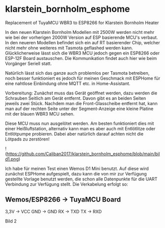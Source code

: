 # klarstein_bornholm_esphome
Replacement of TuyaMCU WBR3 to ESP8266 for Klarstein Bornholm Heater

In den neuen Klarstein Bornholm Modellen mit 2500W werden nicht mehr wie bei der vorherigen 2000W Version auf ESP basierende MCU's verbaut. In den neueren Modellen befindet sich ein auf RT basierender Chip, welcher nicht mehr ohne weiteres mit Tasmota geflashed werden kann. Glücklicherweise lässt sich die WBR3 MCU jedoch gegen ein ESP8266 oder ESP-12F Board austauschen. Die Kommunikation findet auch hier wie beim Vorgänger Seriell statt.

Natürlich lässt sich das ganze auch problemlos per Tasmota betreiben, noch besser funktioniert es jedoch für meinen Geschmack mit ESPHome für eine nahtlose Einbindung ohne MQTT etc. in Home-Assistant. 

Vorbereitung:
Zunächst muss das Gerät geöffnet werden, dazu werden die Schrauben Seitlich am Gerät entfernt. Davon gibt es an beiden Seiten jeweils zwei Stück. Nachdem man die Front-Glasscheibe entfernt hat, kann man auf der rechten Seite unter der Segment-Anzeige eine kleine Platine mit der blauen WBR3 MCU sehen.

Diese MCU muss nun ausgelötet werden. Am besten funktioniert dies mit einer Heißluftstation, alternativ kann man es aber auch mit Entlötlitze oder Entlötpumpe probieren. Dabei aber natürlich darauf achten nicht die Lötpads zu zerstören!

!(https://github.com/Caliban2017/klarstein_bornholm_esphome/blob/main/bild1.png)

Ich habe für meinen Test einen Wemos D1 Mini benutzt. Auf diese wird zunächst ESPHome aufgespielt, dazu kann die von mir zur Verfügung gestellte Vorlage benutzt werden, die schon alle Datenpunkte für die UART Verbindung zur Verfügung stellt. Die Verkabelung erfolgt so:

Wemos/ESP8266 -> TuyaMCU Board
------------------------------
3,3V -> VCC
GND -> GND
RX -> TXD
TX -> RXD

Bild 2

